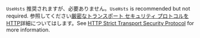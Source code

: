 <span data-ttu-id="988e8-101">`UseHsts` 推奨されますが、必要ありません。</span><span class="sxs-lookup"><span data-stu-id="988e8-101">`UseHsts` is recommended but not required.</span></span> <span data-ttu-id="988e8-102">参照してください[厳密なトランスポート セキュリティ プロトコルを HTTP](xref:security/enforcing-ssl#http-strict-transport-security-protocol-hsts)詳細についてはします。</span><span class="sxs-lookup"><span data-stu-id="988e8-102">See [HTTP Strict Transport Security Protocol](xref:security/enforcing-ssl#http-strict-transport-security-protocol-hsts) for more information.</span></span>
